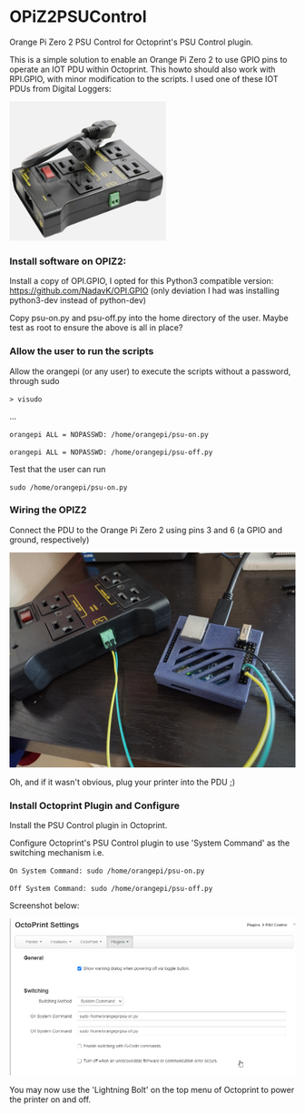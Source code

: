 # OPiZ2PSUControl
Orange Pi Zero 2 PSU Control for Octoprint's PSU Control plugin.

This is a simple solution to enable an Orange Pi Zero 2 to use GPIO pins to operate an IOT PDU within Octoprint.  This howto should also work with RPI.GPIO, with minor modification to the scripts. I used one of these IOT PDUs from Digital Loggers:

![pdu](pics/pdu.png)

### Install software on OPIZ2:

Install a copy of OPI.GPIO, I opted for this Python3 compatible version: https://github.com/NadavK/OPI.GPIO
(only deviation I had was installing python3-dev instead of python-dev)


Copy psu-on.py and psu-off.py into the home directory of the user.  Maybe test as root to ensure the above is all in place?

### Allow the user to run the scripts
Allow the orangepi (or any user) to execute the scripts without a password, through sudo

`> visudo`

...

`orangepi ALL = NOPASSWD: /home/orangepi/psu-on.py`

`orangepi ALL = NOPASSWD: /home/orangepi/psu-off.py`

Test that the user can run 

`sudo /home/orangepi/psu-on.py`

### Wiring the OPIZ2

Connect the PDU to the Orange Pi Zero 2 using pins 3 and 6 (a GPIO and ground, respectively)

![wiring](pics/wiring.jpg)

Oh, and if it wasn't obvious, plug your printer into the PDU ;)

### Install Octoprint Plugin and Configure

Install the PSU Control plugin in Octoprint.

Configure Octoprint's PSU Control plugin to use 'System Command' as the switching mechanism i.e.

`On System Command: sudo /home/orangepi/psu-on.py`

`Off System Command: sudo /home/orangepi/psu-off.py`

Screenshot below:

![oprint-settings](pics/oprint-settings.png)

You may now use the 'Lightning Bolt' on the top menu of Octoprint to power the printer on and off.